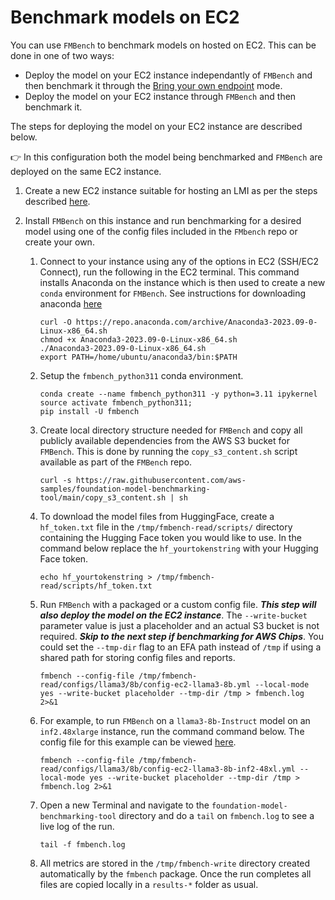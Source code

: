 # Benchmark models on EC2

You can use `FMBench` to benchmark models on hosted on EC2. This can be done in one of two ways:

- Deploy the model on your EC2 instance independantly of `FMBench` and then benchmark it through the [Bring your own endpoint](#bring-your-own-endpoint-aka-support-for-external-endpoints) mode.
- Deploy the model on your EC2 instance through `FMBench` and then benchmark it.
 
The steps for deploying the model on your EC2 instance are described below. 

👉 In this configuration both the model being benchmarked and `FMBench` are deployed on the same EC2 instance.

1. Create a new EC2 instance suitable for hosting an LMI as per the steps described [here](misc/ec2_instance_creation_steps.md).

1. Install `FMBench` on this instance and run benchmarking for a desired model using one of the config files included in the `FMbench` repo or create your own.

    1. Connect to your instance using any of the options in EC2 (SSH/EC2 Connect), run the following in the EC2 terminal. This command installs Anaconda on the instance which is then used to create a new `conda` environment for `FMBench`. See instructions for downloading anaconda [here](https://www.anaconda.com/download)
    
        ```{.bash}
        curl -O https://repo.anaconda.com/archive/Anaconda3-2023.09-0-Linux-x86_64.sh
        chmod +x Anaconda3-2023.09-0-Linux-x86_64.sh
        ./Anaconda3-2023.09-0-Linux-x86_64.sh
        export PATH=/home/ubuntu/anaconda3/bin:$PATH
        ```

    1. Setup the `fmbench_python311` conda environment.

        ```{.bash}
        conda create --name fmbench_python311 -y python=3.11 ipykernel
        source activate fmbench_python311;
        pip install -U fmbench
        ```

    1. Create local directory structure needed for `FMBench` and copy all publicly available dependencies from the AWS S3 bucket for `FMBench`. This is done by running the `copy_s3_content.sh` script available as part of the `FMBench` repo.

        ```{.bash}
        curl -s https://raw.githubusercontent.com/aws-samples/foundation-model-benchmarking-tool/main/copy_s3_content.sh | sh
        ```

    1. To download the model files from HuggingFace, create a `hf_token.txt` file in the `/tmp/fmbench-read/scripts/` directory containing the Hugging Face token you would like to use. In the command below replace the `hf_yourtokenstring` with your Hugging Face token.
    
        ```{.bash}
        echo hf_yourtokenstring > /tmp/fmbench-read/scripts/hf_token.txt
        ```
    
    1. Run `FMBench` with a packaged or a custom config file. **_This step will also deploy the model on the EC2 instance_**. The `--write-bucket` parameter value is just a placeholder and an actual S3 bucket is not required. **_Skip to the next step if benchmarking for AWS Chips_**. You could set the `--tmp-dir` flag to an EFA path instead of `/tmp` if using a shared path for storing config files and reports.

        ```{.bash}
        fmbench --config-file /tmp/fmbench-read/configs/llama3/8b/config-ec2-llama3-8b.yml --local-mode yes --write-bucket placeholder --tmp-dir /tmp > fmbench.log 2>&1
        ```
    
    1. For example, to run `FMBench` on a `llama3-8b-Instruct` model on an `inf2.48xlarge` instance, run the command 
    command below. The config file for this example can be viewed [here](src/fmbench/configs/llama3/8b/config-ec2-llama3-8b-inf2-48xl.yml).

        ```{.bash}
        fmbench --config-file /tmp/fmbench-read/configs/llama3/8b/config-ec2-llama3-8b-inf2-48xl.yml --local-mode yes --write-bucket placeholder --tmp-dir /tmp > fmbench.log 2>&1
        ```

    1. Open a new Terminal and navigate to the `foundation-model-benchmarking-tool` directory and do a `tail` on `fmbench.log` to see a live log of the run.

        ```{.bash}
        tail -f fmbench.log
        ```

    1. All metrics are stored in the `/tmp/fmbench-write` directory created automatically by the `fmbench` package. Once the run completes all files are copied locally in a `results-*` folder as usual.
